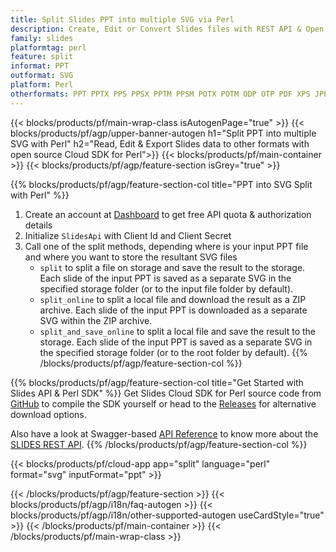 ```yaml
---
title: Split Slides PPT into multiple SVG via Perl 
description: Create, Edit or Convert Slides files with REST API & Open Source Perl SDK
family: slides
platformtag: perl
feature: split
informat: PPT
outformat: SVG
platform: Perl
otherformats: PPT PPTX PPS PPSX PPTM PPSM POTX POTM ODP OTP PDF XPS JPEG PNG BMP TIFF HTML5 GIF XAML
---
```


{{< blocks/products/pf/main-wrap-class isAutogenPage="true" >}}
{{< blocks/products/pf/agp/upper-banner-autogen h1="Split PPT into multiple SVG with Perl" h2="Read, Edit & Export Slides data to other formats with open source Cloud SDK for Perl">}}
{{< blocks/products/pf/main-container >}}
{{< blocks/products/pf/agp/feature-section isGrey="true" >}}

{{% blocks/products/pf/agp/feature-section-col title="PPT into SVG Split with Perl" %}}
1. Create an account at <a href="https://dashboard.aspose.cloud/">Dashboard</a> to get free API quota & authorization details
1. Initialize ```SlidesApi``` with Client Id and Client Secret
1. Call one of the split methods, depending where is your input PPT file and where you want to store the resultant SVG files
    - ```split``` to split a file on storage and save the result to the storage. Each slide of the input PPT is saved as a separate SVG in the specified storage folder (or to the input file folder by default).
    - ```split_online``` to split a local file and download the result as a ZIP archive. Each slide of the input PPT is downloaded as a separate SVG within the ZIP archive.
    - ```split_and_save_online``` to split a local file and save the result to the storage. Each slide of the input PPT is saved as a separate SVG in the specified storage folder (or to the root folder by default).
{{% /blocks/products/pf/agp/feature-section-col %}}

{{% blocks/products/pf/agp/feature-section-col title="Get Started with Slides API & Perl SDK" %}}
Get Slides Cloud SDK for Perl source code from [GitHub](https://github.com/aspose-slides-cloud/aspose-slides-cloud-perl) to compile the SDK yourself or head to the [Releases](https://releases.aspose.cloud/) for alternative download options. 

Also have a look at Swagger-based [API Reference](https://apireference.aspose.cloud/slides/) to know more about the [SLIDES REST API](https://products.aspose.cloud/slides/curl/).
{{% /blocks/products/pf/agp/feature-section-col %}}

{{< blocks/products/pf/cloud-app app="split" language="perl" format="svg" inputFormat="ppt" >}}

{{< /blocks/products/pf/agp/feature-section >}}
{{< blocks/products/pf/agp/i18n/faq-autogen >}}
{{< blocks/products/pf/agp/i18n/other-supported-autogen useCardStyle="true" >}}
{{< /blocks/products/pf/main-container >}}
{{< /blocks/products/pf/main-wrap-class >}}